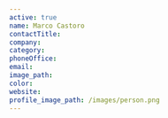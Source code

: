 ```yaml
---
active: true
name: Marco Castoro
contactTitle:
company:
category:
phoneOffice:
email:
image_path:
color:
website:
profile_image_path: /images/person.png
---
```

